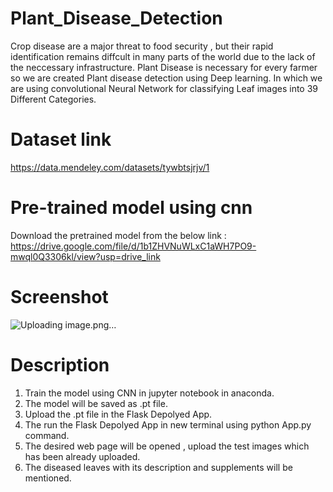 # Plant_Disease_Detection
Crop disease are a major threat to food security , but their rapid identification remains diffcult in many parts of the world due to the lack of the neccessary infrastructure.
Plant Disease is necessary for every farmer so we are created Plant disease detection using Deep learning. In which we are using convolutional Neural Network for classifying Leaf images into 39 Different Categories.

# Dataset link 
https://data.mendeley.com/datasets/tywbtsjrjv/1

# Pre-trained model using cnn
Download the pretrained model from the below link :
https://drive.google.com/file/d/1b1ZHVNuWLxC1aWH7PO9-mwql0Q3306kl/view?usp=drive_link

# Screenshot
![Uploading image.png…]()

# Description
1) Train the model using CNN in jupyter notebook in anaconda.
2) The model will be saved as .pt file.
3) Upload the .pt file in the Flask Depolyed App.
4) The run the Flask Depolyed App in new terminal using python App.py command.
5) The desired web page will be opened , upload the test images which has been already uploaded.
6) The diseased leaves with its description and supplements will be mentioned.










